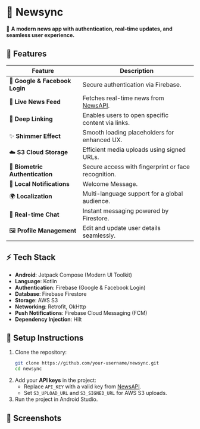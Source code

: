# 📲 Newsync  
🚀 **A modern news app with authentication, real-time updates, and seamless user experience.**

## 🌟 Features  

| Feature              | Description |
|----------------------|-------------|
| 🔑 **Google & Facebook Login** | Secure authentication via Firebase. |
| 📰 **Live News Feed** | Fetches real-time news from [NewsAPI](https://newsapi.org/). |
| 🔗 **Deep Linking** | Enables users to open specific content via links. |
| ✨ **Shimmer Effect** | Smooth loading placeholders for enhanced UX. |
| ☁️ **S3 Cloud Storage** | Efficient media uploads using signed URLs. |
| 🔐 **Biometric Authentication** | Secure access with fingerprint or face recognition. |
| 🔔 **Local Notifications** | Welcome Message. |
| 🌍 **Localization** | Multi-language support for a global audience. |
| 💬 **Real-time Chat** | Instant messaging powered by Firestore. |
| 🖼 **Profile Management** | Edit and update user details seamlessly. |

## ⚡ Tech Stack  

- **Android**: Jetpack Compose (Modern UI Toolkit)  
- **Language**: Kotlin  
- **Authentication**: Firebase (Google & Facebook Login)  
- **Database**: Firebase Firestore  
- **Storage**: AWS S3  
- **Networking**: Retrofit, OkHttp    
- **Push Notifications**: Firebase Cloud Messaging (FCM)  
- **Dependency Injection**: Hilt  

## 🔧 Setup Instructions  

1. Clone the repository:  
   ```bash
   git clone https://github.com/your-username/newsync.git
   cd newsync
   ```
2. Add your **API keys** in the project:  
   - Replace `API_KEY` with a valid key from [NewsAPI](https://newsapi.org/).  
   - Set `S3_UPLOAD_URL` and `S3_SIGNED_URL` for AWS S3 uploads.  
3. Run the project in Android Studio.  

## 📸 Screenshots  


